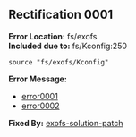 ## Rectification 0001 ##
**Error Location:** fs/exofs  
**Included due to:** fs/Kconfig:250  
```
source "fs/exofs/Kconfig"
```  
**Error Message:**  
- [error0001](../error-files/error0001.txt)  
- [error0002](../error-files/error0002.txt)  
      
**Fixed By:** [exofs-solution-patch](https://git.kernel.org/pub/scm/linux/kernel/git/next/linux-next.git/patch/fs/exofs/ore.c?id=60cd4969c1975d800d731785e3ca19e047a1950b)  

